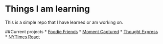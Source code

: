 # Things I am learning
This is a simple repo that I have learned or am working on. 

##Current projects
	* [Foodie Friends]("https://github.com/ycorredius/Foodie-Friends")
	* [Moment Captured]("https://github.com/ycorredius/moment_captured")
	* [Thought Express]("https://github.com/ycorredius/thought-express")
	* [NYTimes React]("https://github.com/ycorredius/nytimes_react")